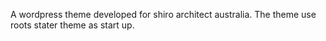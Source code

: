A wordpress theme developed for shiro architect australia.
The theme use roots stater theme as start up.
